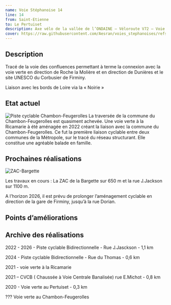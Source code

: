 ```yaml
---
name: Voie Stéphanoise 14
line: 14
from: Saint-Etienne
to: Le Pertuiset
description: Axe vélo de la vallée de l’ONDAINE – Véloroute V72 – Voie verte des Confluences
cover: https://raw.githubusercontent.com/Aesran/voies_stephanoises/refs/heads/main/assets/L14-voie-verte-vallee-de-l-Ondaine.png
---
```

## Description
Tracé de la voie des confluences permettant à terme la connexion avec la voie verte en direction de Roche la Molière et en direction de Dunières et le site UNESCO du Corbusier de Firminy.

Liaison avec les bords de Loire via la « Noirie »

## Etat actuel
![Piste cyclable Chambon-Feugerolles](https://raw.githubusercontent.com/Aesran/voies_stephanoises/refs/heads/main/assets/L14-piste-cyclable-Chambon-Feugerolles.png)
La traversée de la commune du Chambon-Feugerolles est quasiment achevée. 
Une voie verte à la Ricamarie à été aménagée en 2022 créant la liaison avec la commune du Chambon-Feugerolles. Ce fut la première liaison cyclable entre deux communes de la Métropole, sur le tracé du réseau structurant. Elle constitue une agréable balade en famille. 
 

## Prochaines réalisations 
![ZAC-Bargette](https://raw.githubusercontent.com/Aesran/voies_stephanoises/refs/heads/main/assets/L14-V72-voie-des-confluence-Ondaine-ZAC-Bargette.png)

Les travaux en cours : La ZAC de la Bargette sur 650 m et la rue J.Jackson sur 1100 m.

A l’horizon 2026, il est prévu de prolonger l’aménagement cyclable en direction de la gare de Firminy, jusqu’à la rue Dorian.


## Points d’améliorations


## Archive des réalisations


2022 - 2026 - Piste cyclable Bidirectionnelle - Rue J.Jasckson - 1,1 km

2024 - Piste cyclable Bidirectionnelle - Rue du Thomas - 0,6 km

2021 - voie verte à la Ricamarie 

2021 – CVCB ( Chaussée à Voie Centrale Banalisée) rue E.Michot - 0,8 km

2020 - Voie verte au Pertuiset - 0,3 km 

??? Voie verte au Chambon-Feugerolles